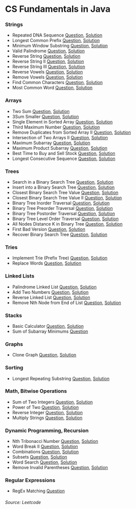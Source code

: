 # CS Fundamentals in Java

### Strings
+ Repeated DNA Sequence [Question](https://leetcode.com/problems/repeated-dna-sequences/), [Solution](https://github.com/sbd/cs_fundamentals/blob/master/src/RepeatedDNASeq.java)
+ Longest Common Prefix [Question](https://leetcode.com/problems/longest-common-prefix/), [Solution](https://github.com/sbd/cs_fundamentals/blob/master/src/LongestCommonPrefix.java)
+ Minimum Window Substring [Question](https://leetcode.com/problems/minimum-window-substring/), [Solution](https://github.com/sbd/cs_fundamentals/blob/master/src/MinWindowSubstring.java)
+ Valid Palindrome [Question](https://leetcode.com/problems/valid-palindrome/), [Solution](https://github.com/sbd/cs_fundamentals/blob/master/src/ValidPalindrome.java)
+ Reverse String [Question](https://leetcode.com/problems/reverse-string/), [Solution](https://github.com/sbd/cs_fundamentals/blob/master/src/ReverseString.java)
+ Reverse String II [Question](https://leetcode.com/problems/reverse-string-ii/), [Solution](https://github.com/sbd/cs_fundamentals/blob/master/src/ReverseString2.java)
+ Reverse String III [Question](https://leetcode.com/problems/reverse-words-in-a-string-iii/), [Solution](https://github.com/sbd/cs_fundamentals/blob/master/src/ReverseString3.java)
+ Reverse Vowels [Question](https://leetcode.com/problems/reverse-vowels-of-a-string/), [Solution](https://github.com/sbd/cs_fundamentals/blob/master/src/ReverseVowels.java)
+ Remove Vowels [Question](https://leetcode.com/problems/remove-vowels-from-a-string/), [Solution](https://github.com/sbd/cs_fundamentals/blob/master/src/RemoveVowels.java)
+ Find Common Characters [Question](https://leetcode.com/problems/find-common-characters/), [Solution](https://github.com/sbd/cs_fundamentals/blob/master/src/CommonChars.java)
+ Most Common Word [Question](https://leetcode.com/problems/most-common-word/), [Solution](https://github.com/sbd/cs_fundamentals/blob/master/src/CommonWord.java)

### Arrays
+ Two Sum [Question](https://leetcode.com/problems/two-sum/), [Solution](https://github.com/sbd/cs_fundamentals/blob/master/src/TwoSum.java)
+ 3Sum Smaller [Question](https://leetcode.com/problems/3sum-smaller/), [Solution](https://github.com/sbd/cs_fundamentals/blob/master/src/ThreeSumSmaller.java)
+ Single Element in Sorted Array [Question](https://leetcode.com/problems/single-element-in-a-sorted-array/), [Solution](https://github.com/sbd/cs_fundamentals/blob/master/src/OnlyNonDuplicate.java)
+ Third Maximum Number [Question](https://leetcode.com/problems/third-maximum-number/), [Solution](https://github.com/sbd/cs_fundamentals/blob/master/src/ThirdMax.java)
+ Remove Duplicates from Sorted Array II [Question](https://leetcode.com/problems/remove-duplicates-from-sorted-array-ii/), [Solution](https://github.com/sbd/cs_fundamentals/blob/master/src/RemoveKDuplicates.java)
+ Intersection of Two Arrays II [Question](https://leetcode.com/problems/intersection-of-two-arrays-ii/), [Solution](https://github.com/sbd/cs_fundamentals/blob/master/src/IntersectArrays2.java)
+ Maximum Subarray [Question](https://leetcode.com/problems/maximum-subarray/), [Solution](https://github.com/sbd/cs_fundamentals/blob/master/src/MaxSumSubarray.java)
+ Maximum Product Subarray [Question](https://leetcode.com/problems/maximum-product-subarray/), [Solution](https://github.com/sbd/cs_fundamentals/blob/master/src/MaxProdSubarray.java)
+ Best Time to Buy and Sell Stock [Question](https://leetcode.com/problems/best-time-to-buy-and-sell-stock/), [Solution](https://github.com/sbd/cs_fundamentals/blob/master/src/BuySellStock.java)
+ Longest Consecutive Sequence [Question](https://leetcode.com/problems/longest-consecutive-sequence/), [Solution](https://github.com/sbd/cs_fundamentals/blob/master/src/LongestConsecSeq.java)

### Trees
+ Search in a Binary Search Tree [Question](https://leetcode.com/problems/search-in-a-binary-search-tree/), [Solution](https://github.com/sbd/cs_fundamentals/blob/master/src/SearchBST.java)
+ Insert into a Binary Search Tree [Question](https://leetcode.com/problems/insert-into-a-binary-search-tree/), [Solution](https://github.com/sbd/cs_fundamentals/blob/master/src/InsertBST.java)
+ Closest Binary Search Tree Value [Question](https://leetcode.com/problems/closest-binary-search-tree-value/), [Solution](https://github.com/sbd/cs_fundamentals/blob/master/src/ClosestValBST.java)
+ Closest Binary Search Tree Value II [Question](https://leetcode.com/problems/closest-binary-search-tree-value-ii/), [Solution]()
+ Binary Tree Inorder Traversal [Question](https://leetcode.com/problems/binary-tree-inorder-traversal/), [Solution](https://github.com/sbd/cs_fundamentals/blob/master/src/InorderBST.java)
+ Binary Tree Preorder Traversal [Question](https://leetcode.com/problems/binary-tree-preorder-traversal/), [Solution](https://github.com/sbd/cs_fundamentals/blob/master/src/PreorderBST.java)
+ Binary Tree Postorder Traversal [Question](https://leetcode.com/problems/binary-tree-postorder-traversal/), [Solution](https://github.com/sbd/cs_fundamentals/blob/master/src/PostorderBST.java)
+ Binary Tree Level Order Traversal [Question](https://leetcode.com/problems/binary-tree-level-order-traversal/), [Solution](https://github.com/sbd/cs_fundamentals/blob/master/src/LevelOrderBST.java)
+ All Nodes Distance K in Binary Tree [Question](https://leetcode.com/problems/all-nodes-distance-k-in-binary-tree/), [Solution](https://github.com/sbd/cs_fundamentals/blob/master/src/AllNodesDistanceK.java)
+ First Bad Version [Question](https://leetcode.com/problems/first-bad-version/), [Solution](https://github.com/sbd/cs_fundamentals/blob/master/src/FirstBadVersion.java)
+ Recover Binary Search Tree [Question](https://leetcode.com/problems/recover-binary-search-tree/), [Solution](https://github.com/sbd/cs_fundamentals/blob/master/src/RecoverBST.java)

### Tries
+ Implement Trie (Prefix Tree) [Question](https://leetcode.com/problems/implement-trie-prefix-tree/), [Solution](https://github.com/sbd/cs_fundamentals/blob/master/src/Trie.java)
+ Replace Words [Question](https://leetcode.com/problems/replace-words/), [Solution](https://github.com/sbd/cs_fundamentals/blob/master/src/ReplaceWords.java)

### Linked Lists
+ Palindrome Linked List [Question](https://leetcode.com/problems/palindrome-linked-list/), [Solution](https://github.com/sbd/cs_fundamentals/blob/master/src/PalindromeLL.java)
+ Add Two Numbers [Question](https://leetcode.com/problems/add-two-numbers/), [Solution](https://github.com/sbd/cs_fundamentals/blob/master/src/AddTwoLL.java)
+ Reverse Linked List [Question](https://leetcode.com/problems/reverse-linked-list/), [Solution](https://github.com/sbd/cs_fundamentals/blob/master/src/ReverseLL.java)
+ Remove Nth Node from End of List [Question](https://leetcode.com/problems/remove-nth-node-from-end-of-list/), [Solution](https://github.com/sbd/cs_fundamentals/blob/master/src/RemoveNthNodeLL.java)

### Stacks
+ Basic Calculator [Question](https://leetcode.com/problems/basic-calculator/), [Solution](https://github.com/sbd/cs_fundamentals/blob/master/src/BasicCalculator.java)
+ Sum of Subarray Minimums [Question](https://leetcode.com/problems/sum-of-subarray-minimums/)

### Graphs
+ Clone Graph [Question](https://leetcode.com/problems/clone-graph/), [Solution](https://github.com/sbd/cs_fundamentals/blob/master/src/CloneGraph.java)

### Sorting
+ Longest Repeating Substring [Question](https://leetcode.com/problems/longest-repeating-substring/), [Solution](https://github.com/sbd/cs_fundamentals/blob/master/src/LongestRepeatingSubstring.java)

### Math, Bitwise Operations
+ Sum of Two Integers [Question](https://leetcode.com/problems/sum-of-two-integers/), [Solution](https://github.com/sbd/cs_fundamentals/blob/master/src/SumOfInts.java)
+ Power of Two [Question](https://leetcode.com/problems/power-of-two/), [Solution](https://github.com/sbd/cs_fundamentals/blob/master/src/PowerOfTwo.java)
+ Reverse Integer [Question](https://leetcode.com/problems/reverse-integer/), [Solution](https://github.com/sbd/cs_fundamentals/blob/master/src/ReverseInt.java)
+ Multiply Strings [Question](https://leetcode.com/problems/multiply-strings/), [Solution](https://github.com/sbd/cs_fundamentals/blob/master/src/MultiplyStrings.java)

### Dynamic Programming, Recursion
+ Nth Tribonacci Number [Question](https://leetcode.com/problems/n-th-tribonacci-number/), [Solution](https://github.com/sbd/cs_fundamentals/blob/master/src/NthTribonacci.java)
+ Word Break II [Question](https://leetcode.com/problems/word-break-ii/), [Solution](https://github.com/sbd/cs_fundamentals/blob/master/src/WordBreak.java)
+ Combinations [Question](https://leetcode.com/problems/combinations/), [Solution](https://github.com/sbd/cs_fundamentals/blob/master/src/Combinations.java)
+ Subsets [Question](https://leetcode.com/problems/subsets/), [Solution](https://github.com/sbd/cs_fundamentals/blob/master/src/Subsets.java)
+ Word Search [Question](https://leetcode.com/problems/word-search/), [Solution](https://github.com/sbd/cs_fundamentals/blob/master/src/WordSearch.java)
+ Remove Invalid Parentheses [Question](https://leetcode.com/problems/remove-invalid-parentheses/), [Solution](https://github.com/sbd/cs_fundamentals/blob/master/src/RemoveInvalidParens.java)

### Regular Expressions 
+ RegEx Matching [Question](https://leetcode.com/problems/regular-expression-matching/)



###### Source: Leetcode 

